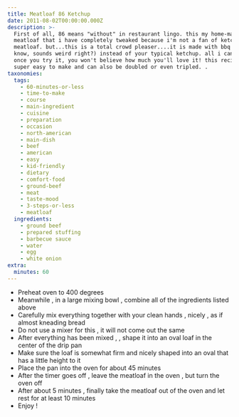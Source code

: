 ```yaml
---
title: Meatloaf 86 Ketchup
date: 2011-08-02T00:00:00.000Z
description: >-
  First of all, 86 means "without" in restaurant lingo. this my home-made
  meatloaf that i have completely tweaked because i'm not a fan of ketchup on
  meatloaf. but...this is a total crowd pleaser....it is made with bbq sauce (i
  know, sounds weird right?) instead of your typical ketchup. all i can say is,
  once you try it, you won't believe how much you'll love it! this recipe is
  super easy to make and can also be doubled or even tripled. .
taxonomies:
  tags:
    - 60-minutes-or-less
    - time-to-make
    - course
    - main-ingredient
    - cuisine
    - preparation
    - occasion
    - north-american
    - main-dish
    - beef
    - american
    - easy
    - kid-friendly
    - dietary
    - comfort-food
    - ground-beef
    - meat
    - taste-mood
    - 3-steps-or-less
    - meatloaf
  ingredients:
    - ground beef
    - prepared stuffing
    - barbecue sauce
    - water
    - egg
    - white onion
extra:
  minutes: 60
---
```

 - Preheat oven to 400 degrees
 - Meanwhile , in a large mixing bowl , combine all of the ingredients listed above
 - Carefully mix everything together with your clean hands , nicely , as if almost kneading bread
 - Do not use a mixer for this , it will not come out the same
 - After everything has been mixed , , shape it into an oval loaf in the center of the drip pan
 - Make sure the loaf is somewhat firm and nicely shaped into an oval that has a little height to it
 - Place the pan into the oven for about 45 minutes
 - After the timer goes off , leave the meatloaf in the oven , but turn the oven off
 - After about 5 minutes , finally take the meatloaf out of the oven and let rest for at least 10 minutes
 - Enjoy !
